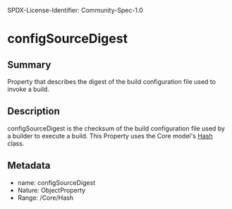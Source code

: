 SPDX-License-Identifier: Community-Spec-1.0

# configSourceDigest

## Summary

Property that describes the digest of the build configuration file used to invoke a build.

## Description

configSourceDigest is the checksum of the build configuration file used by a builder to execute a build. This Property uses the Core model's [Hash](../../Core/Classes/Hash.md) class.

## Metadata

- name: configSourceDigest
- Nature: ObjectProperty
- Range: /Core/Hash


